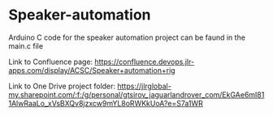 # Speaker-automation
Arduino C code for the speaker automation project can be faund in the main.c file

Link to Confluence page: https://confluence.devops.jlr-apps.com/display/ACSC/Speaker+automation+rig

Link to One Drive project folder: https://jlrglobal-my.sharepoint.com/:f:/g/personal/gtsirov_jaguarlandrover_com/EkGAe6mI811AlwRaaLo_xVsBXQv8jzxcw9mYL8oRWKkUoA?e=S7a1WR
